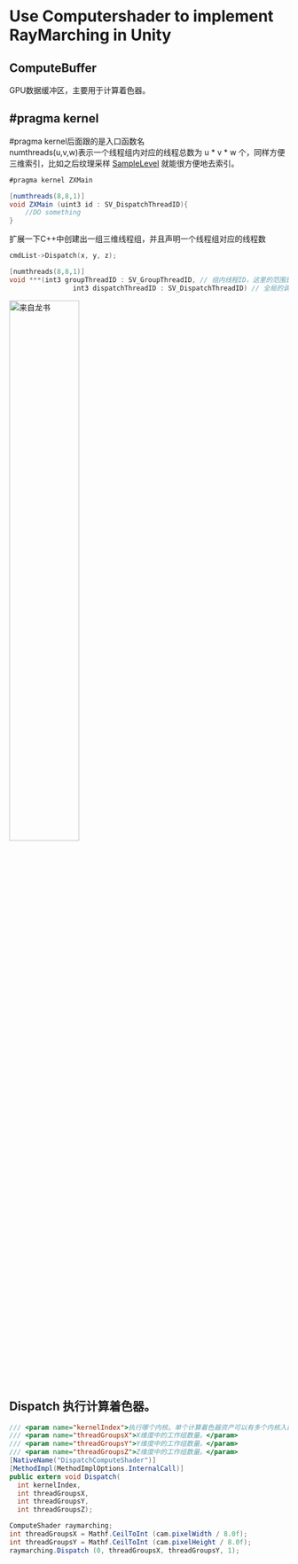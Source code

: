 Use Computershader to implement RayMarching in Unity
====

## ComputeBuffer ##
GPU数据缓冲区，主要用于计算着色器。

## #pragma kernel  ##
#pragma kernel后面跟的是入口函数名  
numthreads(u,v,w)表示一个线程组内对应的线程总数为 u * v * w 个，同样方便三维索引，比如之后纹理采样 [SampleLevel](https://docs.microsoft.com/en-us/windows/win32/direct3dhlsl/dx-graphics-hlsl-to-samplelevel) 就能很方便地去索引。

```C#
#pragma kernel ZXMain

[numthreads(8,8,1)]
void ZXMain (uint3 id : SV_DispatchThreadID){
    //DO something
}
```
扩展一下C++中创建出一组三维线程组，并且声明一个线程组对应的线程数
```C++
cmdList->Dispatch(x, y, z);

[numthreads(8,8,1)]
void ***(int3 groupThreadID : SV_GroupThreadID, // 组内线程ID，这里的范围是(0,0,0)~(N-1,0,0)
                int3 dispatchThreadID : SV_DispatchThreadID) // 全局的调度线程ID，对于一个线程组内所有线程，该ID的y坐标应该一致

```
<img src= "https://user-images.githubusercontent.com/33256117/174475524-b7c42be7-cd12-4806-b005-51e1a58e55c2.png" width="50%" alt="来自龙书">

## Dispatch 执行计算着色器。 ##
```C#
/// <param name="kernelIndex">执行哪个内核。单个计算着色器资产可以有多个内核入口点。</param>
/// <param name="threadGroupsX">X维度中的工作组数量。</param>
/// <param name="threadGroupsY">Y维度中的工作组数量。</param>
/// <param name="threadGroupsZ">Z维度中的工作组数量。</param>
[NativeName("DispatchComputeShader")]
[MethodImpl(MethodImplOptions.InternalCall)]
public extern void Dispatch(
  int kernelIndex,
  int threadGroupsX,
  int threadGroupsY,
  int threadGroupsZ);
```

```C#
ComputeShader raymarching;
int threadGroupsX = Mathf.CeilToInt (cam.pixelWidth / 8.0f);
int threadGroupsY = Mathf.CeilToInt (cam.pixelHeight / 8.0f);
raymarching.Dispatch (0, threadGroupsX, threadGroupsY, 1);
```
